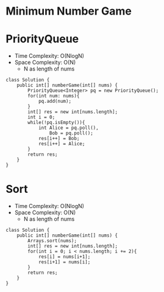 # Minimum Number Game
# PriorityQueue
* Time Complexity: O(NlogN)
* Space Complexity: O(N)
	* N as length of nums
```
class Solution {
    public int[] numberGame(int[] nums) {
        PriorityQueue<Integer> pq = new PriorityQueue();
        for(int num: nums){
            pq.add(num);
        }
        int[] res = new int[nums.length];
        int i = 0;
        while(!pq.isEmpty()){
            int Alice = pq.poll(),
                Bob = pq.poll();
            res[i++] = Bob;
            res[i++] = Alice;
        }
        return res;
    }
}
```
# Sort
* Time Complexity: O(NlogN)
* Space Complexity: O(N)
	* N as length of nums
```
class Solution {
    public int[] numberGame(int[] nums) {
        Arrays.sort(nums);
        int[] res = new int[nums.length];
        for(int i = 0; i < nums.length; i += 2){
            res[i] = nums[i+1];
            res[i+1] = nums[i];
        }
        return res;
    }
}
```